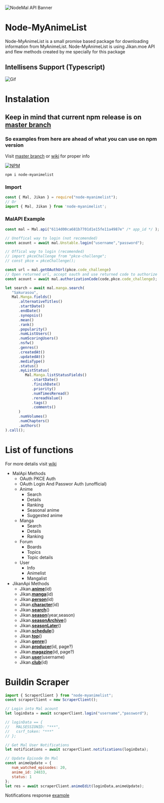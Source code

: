 ![NodeMal API Banner](https://i.imgur.com/IcBShyO.png)

# Node-MyAnimeList
Node-MyAnimeList is a small promise based package for downloading information from MyAnimeList.
Node-MyAnimeList is using Jikan.moe API and flew methods created by me specially for this package


## Intellisens Support (Typescript)
![Gif](https://i.imgur.com/J1dUQf2.gif)

# Instalation
## Keep in mind that current npm release is on [master branch](https://github.com/PolyMeilex/node-myanimelist/tree/master)
### So examples from here are ahead of what you can use on npm version
Visit [master branch](https://github.com/PolyMeilex/node-myanimelist/tree/master) or [wiki](https://github.com/PolyMeilex/node-myanimelist/wiki) for proper info

[![NPM](https://nodei.co/npm/node-myanimelist.png)](https://nodei.co/npm/node-myanimelist/)

```
npm i node-myanimelist
```
### Import
```js
const { Mal, Jikan } = require("node-myanimelist");
// Or
import { Mal, Jikan } from 'node-myanimelist';
```
### MalAPI Example
```ts
const mal = Mal.api("6114d00ca681b7701d1e15fe11a4987e" /* app_id */ );

// Unoffical way to login (not recomended)
const acount = await mal.Unstable.login("username","password");

// Offical way to login (recomended)
// import pkceChallenge from "pkce-challenge";
// const pkce = pkceChallenge();

const url = mal.getOAuthUrl(pkce.code_challenge)
// Open returned url, accept oauth and use returned code to authorize
const acount = await mal.authorizationCode(code,pkce.code_challenge);

let search = await mal.manga.search(
   "Sakurasou",
   Mal.Manga.fields()
      .alternativeTitles()
      .startDate()
      .endDate()
      .synopsis()
      .mean()
      .rank()
      .popularity()
      .numListUsers()
      .numScoringUsers()
      .nsfw()
      .genres()
      .createdAt()
      .updatedAt()
      .mediaType()
      .status()
      .myListStatus(
         Mal.Manga.listStatusFields()
            .startDate()
            .finishDate()
            .priority()
            .numTimesReread()
            .rereadValue()
            .tags()
            .comments()
      )
      .numVolumes()
      .numChapters()
      .authors()
).call();
```
# List of functions
For more detalis visit [wiki](https://github.com/PolyMeilex/node-myanimelist/wiki)
* MalApi Methods
	* OAuth PKCE Auth
	* OAuth Login And Passwor Auth (unofficial)
  * Anime
    * Search
    * Details
    * Ranking
    * Seasonal anime
    * Suggested anime
  * Manga
    * Search
    * Details
    * Ranking
  * Forum
    * Boards
    * Topics
    * Topic details 
  * User
    * Info
    * Animelist
    * Mangalist
* JikanApi Methods
	* Jikan.**[anime](https://github.com/PolyMeilex/node-myanimelist/wiki/Anime)**(id)
	* Jikan.**[manga](https://github.com/PolyMeilex/node-myanimelist/wiki/Manga)**(id) 
	* Jikan.**[person](https://github.com/PolyMeilex/node-myanimelist/wiki/Person)**(id) 
	* Jikan.**[character](https://github.com/PolyMeilex/node-myanimelist/wiki/Character)**(id) 
 	* Jikan.**[search](https://github.com/PolyMeilex/node-myanimelist/wiki/Search)**()
 	* Jikan.**[season](https://github.com/PolyMeilex/node-myanimelist/wiki/Season)**(year,season)
 	* Jikan.**[seasonArchive](https://github.com/PolyMeilex/node-myanimelist/wiki/Season)**()
 	* Jikan.**[seasonLater](https://github.com/PolyMeilex/node-myanimelist/wiki/Season)**() 
	* Jikan.**[schedule](https://github.com/PolyMeilex/node-myanimelist/wiki/Schedule)**()
	* Jikan.**[top](https://github.com/PolyMeilex/node-myanimelist/wiki/Top)**()
	* Jikan.**[genre](https://github.com/PolyMeilex/node-myanimelist/wiki/Genre)**()
	* Jikan.**[producer](https://github.com/PolyMeilex/node-myanimelist/wiki/Producer)**(id, page?)
	* Jikan.**[magazine](https://github.com/PolyMeilex/node-myanimelist/wiki/Magazine)**(id, page?)
	* Jikan.**[user](https://github.com/PolyMeilex/node-myanimelist/wiki/User)**(username)
	* Jikan.**[club](https://github.com/PolyMeilex/node-myanimelist/wiki/Club)**(id)

# Buildin Scraper
```js
import { ScraperClient } from "node-myanimelist";
const scraperClient = new ScraperClient();

// Login into Mal acount
let loginData = await scraperClient.login("username","password");

// loginData == {
//   MALSESSIONID: "***",
//   csrf_token: "***"
// };

// Get Mal User Notifications
let notifications = await scraperClient.notifications(loginData);

// Update Episode On Mal
const animeUpdate = {
   num_watched_episodes: 20,
   anime_id: 24833,
   status: 1
};
let res = await scraperClient.animeEdit(loginData,animeUpdate);

```
Notifications response [example](https://github.com/PolyMeilex/node-myanimelist/blob/master/dataExamples/exampleNotyfications.json)
